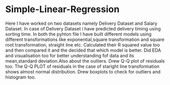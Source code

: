 # Simple-Linear-Regression

Here I have worked on two datasets namely Delivery Dataset and Salary Dataset.
In case of Delivery Dataset i have predicted delivery timing using sorting time.
In both the pyhton file I have built different models using different transformations like exponential,square transformation and square root transformation,
straight line etc.
Calculated their R squared value too and then compared it and the decided that which model is better.
Did EDA and visualisation too for better understanding fof data and its mean,standard deviation.Also about the outliers.
Drew Q-Q plot of residuals too.
The Q-Q PLOT of residuals in the case of staright line transformation shows almost normal distribution.
Drew boxplots to check for outliers and histogram too.
